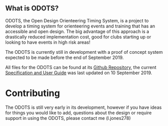 ## What is ODOTS?

ODOTS, the Open Design Orienteering Timing System, is a project to develop a timing system for orienteering events and training that has an accessible and open design. The big advantage of this approach is a drastically reduced implementation cost, good for clubs starting up or looking to have events in high risk areas!

The ODOTS is currently still in development with a proof of concept system expected to be made before the end of September 2019.

All files for the ODOTS can be found at its [Github Repository](https://github.com/ljones278/ODOTS-Release/), the current [Specification and User Guide](https://github.com/ljones278/ODOTS-Release/master/docs/ODOTSManualAndUserGuide.pdf) was last updated on 10 September 2019.

# Contributing

The ODOTS is still very early in its development, however if you have ideas for things you would like to add, questions about the design or require support in using the ODOTS, please contact me (l.jones278)